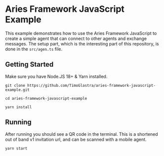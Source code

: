 # Aries Framework JavaScript Example

This example demonstrates how to use the Aries Framework JavaScript to create a simple agent that can connect to other agents and exchange messages. The setup part, which is the interesting part of this repository, is done in the `src/agen.ts` file.

## Getting Started

Make sure you have Node.JS 18+ & Yarn installed.

```
git clone https://github.com/TimoGlastra/aries-framework-javascript-example.git

cd aries-framework-javascript-example

yarn install
```

## Running

After running you should see a QR code in the terminal. This is a shortened out of band v1 invitation url, and can be scanned with a mobile agent.

```
yarn start
```
